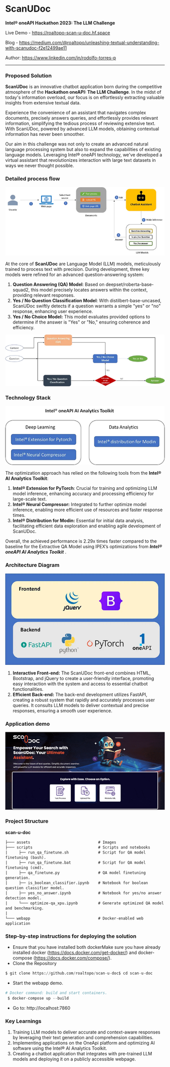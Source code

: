 # ScanUDoc

**Intel® oneAPI Hackathon 2023: The LLM Challenge**

Live Demo - https://roaltopo-scan-u-doc.hf.space

Blog - https://medium.com/@roaltopo/unleashing-textual-understanding-with-scanudoc-f2e12499ae11

Author: https://www.linkedin.com/in/rodolfo-torres-p

---

### Proposed Solution

**ScanUDoc** is an innovative chatbot application born during the competitive atmosphere of the **Hackathon oneAPI: The LLM Challenge**. In the midst of today's information overload, our focus is on effortlessly extracting valuable insights from extensive textual data.

Experience the convenience of an assistant that navigates complex documents, precisely answers queries, and effortlessly provides relevant information, simplifying the tedious process of reviewing extensive text. With ScanUDoc, powered by advanced LLM models, obtaining contextual information has never been smoother.

Our aim in this challenge was not only to create an advanced natural language processing system but also to expand the capabilities of existing language models. Leveraging Intel® oneAPI technology, we've developed a virtual assistant that revolutionizes interaction with large text datasets in ways we never thought possible.

### **Detailed process flow**

![](assets/process_flow.jpg)

At the core of **ScanUDoc** are Language Model (LLM) models, meticulously trained to process text with precision. During development, three key models were refined for an advanced question-answering system:

1. **Question Answering (QA) Model**: Based on deepset/roberta-base-squad2, this model precisely locates answers within the context, providing relevant responses.
2. **Yes / No Question Classification Model**: With distilbert-base-uncased, ScanUDoc swiftly detects if a question warrants a simple "yes" or "no" response, enhancing user experience.
3. **Yes / No Choice Model:** This model evaluates provided options to determine if the answer is "Yes" or "No," ensuring coherence and efficiency.

![](assets/models-diagram.jpg)

### **Technology Stack**

![](assets/technology_stack.jpg)

The optimization approach has relied on the following tools from the **Intel® AI Analytics Toolkit**:

1. **Intel® Extension for PyTorch**: Crucial for training and optimizing LLM model inference, enhancing accuracy and processing efficiency for large-scale text.
2. **Intel® Neural Compressor:** Integrated to further optimize model inference, enabling more efficient use of resources and faster response times.
3. **Intel® Distribution for Modin:** Essential for initial data analysis, facilitating efficient data exploration and enabling agile development of ScanUDoc.

Overall, the achieved performance is 2.29x times faster compared to the baseline for the Extractive QA Model using IPEX’s optimizations from ***Intel® oneAPI AI Analytics Toolkit*** .

### **Architecture Diagram**

![](assets/architecture_diagram.jpg)

1. **Interactive Front-end:** The ScanUDoc front-end combines HTML, Bootstrap, and jQuery to create a user-friendly interface, promoting easy interaction with the system and access to essential chatbot functionalities.
2. **Efficient Back-end:** The back-end development utilizes FastAPI, creating a robust system that rapidly and accurately processes user queries. It consults LLM models to deliver contextual and precise responses, ensuring a smooth user experience.

### **Application demo**

![](assets/demo-scan-u-doc.gif)

### Project Structure

**scan-u-doc**
```
├─── assets                              # Images
├─── scripts                             # Scripts and notebooks
|     ├── run_qa_finetune.sh             # Script for QA model finetuning (bash).
|     ├── run_qa_finetune.bat            # Script for QA model finetuning (cmd).
|     ├── qa_finetune.py                 # QA model finetuning generation.
|     ├── is_boolean_classifier.ipynb    # Notebook for boolean question classifier model.
|     ├── yes_no_answer.ipynb            # Notebook for yes/no answer detection model.
|     └─── optimize-qa_xpu.ipynb         # Generate optimized QA model and benchmarking.
|
└─── webapp                              # Docker-enabled web application
```

### **Step-by-step instructions for deploying the solution**

* Ensure that you have installed both dockerMake sure you have already installed docker (https://docs.docker.com/get-docker/) and docker-compose (https://docs.docker.com/compose/).
* Clone the Repository

```python
$ git clone https://github.com/roaltopo/scan-u-doc$ cd scan-u-doc
```

* Start the webapp demo.

```python
# Docker command: build and start containers.
 $ docker-compose up --build
```

* Go to: http://localhost:7860

### **Key Learnings**

1. Training LLM models to deliver accurate and context-aware responses by leveraging their text generation and comprehension capabilities.
2. Implementing applications on the OneApi platform and optimizing AI software using the Intel® AI Analytics Toolkit.
3. Creating a chatbot application that integrates with pre-trained LLM models and deploying it on a publicly accessible webpage.

